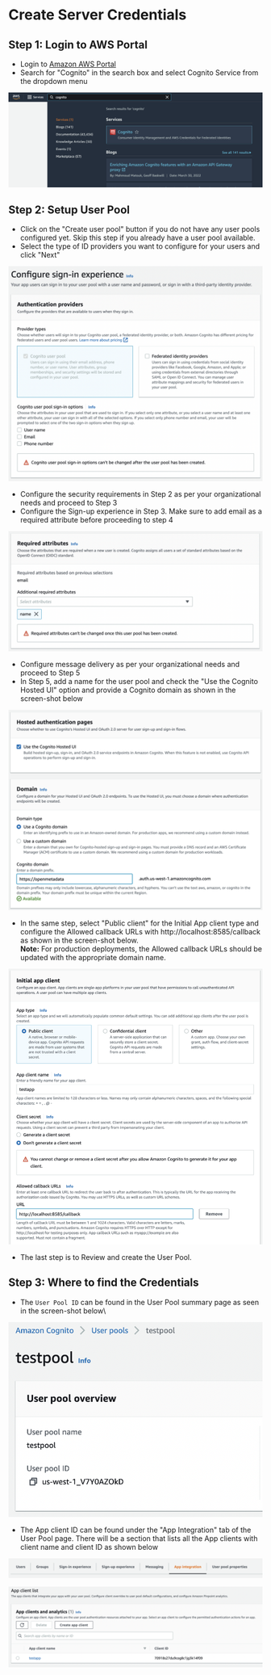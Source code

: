 # Create Server Credentials

## Step 1: Login to AWS Portal

* Login to [Amazon AWS Portal](https://aws.amazon.com/)
* Search for "Cognito" in the search box and select Cognito Service from the dropdown menu

![Search for Cognito in AWS Portal](<../../../.gitbook/assets/Screen Shot 2022-07-15 at 3.30.35 PM.png>)

## Step 2: Setup User Pool

* Click on the "Create user pool" button if you do not have any user pools configured yet. Skip this step if you already have a user pool available.
* Select the type of ID providers you want to configure for your users and click "Next"

![Setup User Pool - Step 1](<../../../.gitbook/assets/Screen Shot 2022-07-17 at 11.00.55 PM.png>)

* Configure the security requirements in Step 2 as per your organizational needs and proceed to Step 3
* Configure the Sign-up experience in Step 3. Make sure to add email as a required attribute before proceeding to step 4

![Configure Sign up Experience - Step 3](<../../../.gitbook/assets/Screen Shot 2022-07-17 at 11.08.12 PM.png>)

* Configure message delivery as per your organizational needs and proceed to Step 5
* In Step 5, add a name for the user pool and check the "Use the Cognito Hosted UI" option and provide a Cognito domain as shown in the screen-shot below

![Integrate your App - Step 5](<../../../.gitbook/assets/Screen Shot 2022-07-17 at 11.14.50 PM.png>)

* In the same step, select "Public client" for the Initial App client type and configure the Allowed callback URLs with http://localhost:8585/callback as shown in the screen-shot below.\
  **Note:** For production deployments, the Allowed callback URLs should be updated with the appropriate domain name.

![Configuring the App Client - Step 5](<../../../.gitbook/assets/Screen Shot 2022-07-17 at 11.19.01 PM.png>)

* The last step is to Review and create the User Pool.

## Step 3: Where to find the Credentials

* The `User Pool ID` can be found in the User Pool summary page as seen in the screen-shot below\


![User Pool ID](<../../../.gitbook/assets/Screen Shot 2022-07-17 at 11.57.47 PM.png>)

* The App client ID can be found under the "App Integration" tab of the User Pool page. There will be a section that lists all the App clients with client name and client ID as shown below

![](<../../../.gitbook/assets/Screen Shot 2022-07-18 at 12.00.11 AM (1).png>)

![Client ID](<../../../.gitbook/assets/Screen Shot 2022-07-17 at 11.59.57 PM.png>)
